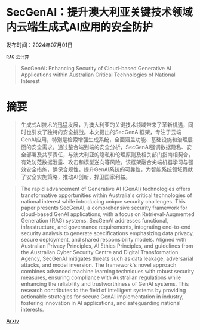 # SecGenAI：提升澳大利亚关键技术领域内云端生成式AI应用的安全防护

发布时间：2024年07月01日

`RAG` `云计算`

> SecGenAI: Enhancing Security of Cloud-based Generative AI Applications within Australian Critical Technologies of National Interest

# 摘要

> 生成式AI技术的迅猛发展，为澳大利亚的关键技术领域带来了革新机遇，同时也引发了独特的安全挑战。本文提出的SecGenAI框架，专注于云端GenAI应用，特别是检索增强生成系统，全面涵盖功能、基础设施和治理层面的安全需求。通过整合端到端的安全分析，SecGenAI强调数据隐私、安全部署及共享责任，与澳大利亚的隐私和伦理原则及相关部门指南相契合，有效防范数据泄露、攻击和模型逆向等风险。该框架融合尖端机器学习与强效安全措施，确保合规性，提升GenAI系统的可靠性，为智能系统领域贡献了安全实施策略，推动AI创新，捍卫国家利益。

> The rapid advancement of Generative AI (GenAI) technologies offers transformative opportunities within Australia's critical technologies of national interest while introducing unique security challenges. This paper presents SecGenAI, a comprehensive security framework for cloud-based GenAI applications, with a focus on Retrieval-Augmented Generation (RAG) systems. SecGenAI addresses functional, infrastructure, and governance requirements, integrating end-to-end security analysis to generate specifications emphasizing data privacy, secure deployment, and shared responsibility models. Aligned with Australian Privacy Principles, AI Ethics Principles, and guidelines from the Australian Cyber Security Centre and Digital Transformation Agency, SecGenAI mitigates threats such as data leakage, adversarial attacks, and model inversion. The framework's novel approach combines advanced machine learning techniques with robust security measures, ensuring compliance with Australian regulations while enhancing the reliability and trustworthiness of GenAI systems. This research contributes to the field of intelligent systems by providing actionable strategies for secure GenAI implementation in industry, fostering innovation in AI applications, and safeguarding national interests.

[Arxiv](https://arxiv.org/abs/2407.01110)